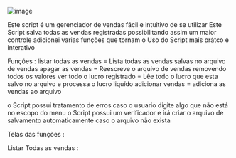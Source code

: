 ![image](https://github.com/Brayandev0/Gerenciador-de-vendas.py/assets/84828739/9eb4fb91-4c3f-4a7d-afd1-314bdb7312b2)



Este script é um gerenciador de vendas fácil e intuitivo de se utilizar 
Este Script salva todas as vendas registradas possibilitando assim um maior controle 
adicionei varias funções que tornam o Uso do Script mais prátco e interativo 

Funções : 
listar todas as vendas       = Lista todas as vendas salvas no arquivo de vendas
apagar as vendas             = Reescreve o arquivo de vendas removendo todos os valores 
ver todo o lucro registrado  = Lêe todo o lucro que esta salvo no arquivo e processa o lucro liquído
adicionar vendas             = adiciona as vendas ao arquivo 

o Script possui tratamento de erros caso o usuario digite algo que não está no escopo do menu 
o Script possui um verificador e irá criar o arquivo de salvamento automaticamente caso o arquivo não exista 

Telas das funções :

Listar Todas as vendas :
